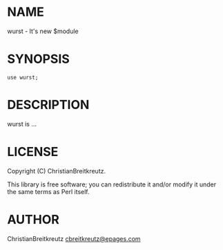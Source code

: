 
# NAME

wurst - It's new $module

# SYNOPSIS

    use wurst;

# DESCRIPTION

wurst is ...

# LICENSE

Copyright (C) ChristianBreitkreutz.

This library is free software; you can redistribute it and/or modify
it under the same terms as Perl itself.

# AUTHOR

ChristianBreitkreutz <cbreitkreutz@epages.com>
